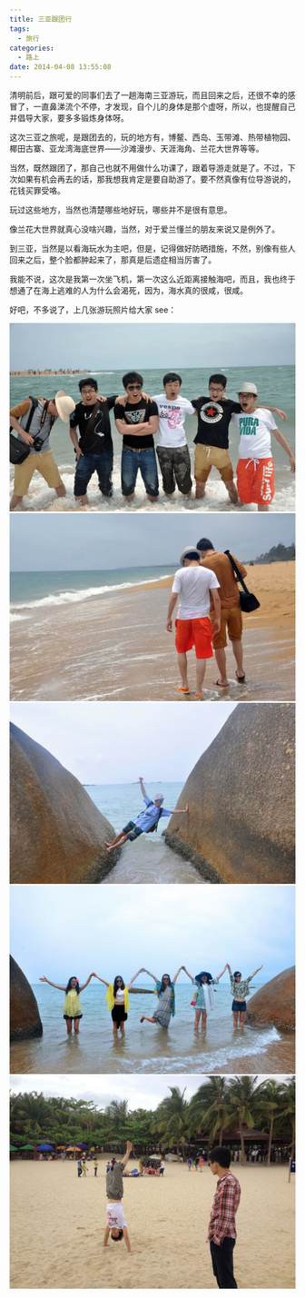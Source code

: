 ```yaml
---
title: 三亚跟团行
tags:
  - 旅行
categories:
  - 路上
date: 2014-04-08 13:55:08
---
```


清明前后，跟可爱的同事们去了一趟海南三亚游玩，而且回来之后，还很不幸的感冒了，一直鼻涕流个不停，才发现，自个儿的身体是那个虚呀，所以，也提醒自己并倡导大家，要多多锻炼身体呀。

这次三亚之旅呢，是跟团去的，玩的地方有，博鳌、西岛、玉带滩、热带植物园、椰田古寨、亚龙湾海底世界——沙滩漫步、天涯海角、兰花大世界等等。

当然，既然跟团了，那自己也就不用做什么功课了，跟着导游走就是了。不过，下次如果有机会再去的话，那我想我肯定是要自助游了。要不然真像有位导游说的，花钱买罪受咯。

玩过这些地方，当然也清楚哪些地好玩，哪些并不是很有意思。

像兰花大世界就真心没啥兴趣，当然，对于爱兰懂兰的朋友来说又是例外了。

到三亚，当然是以看海玩水为主吧，但是，记得做好防晒措施，不然，别像有些人回来之后，整个脸都肿起来了，那真是后遗症相当厉害了。

我能不说，这次是我第一次坐飞机，第一次这么近距离接触海吧，而且，我也终于想通了在海上逃难的人为什么会渴死，因为，海水真的很咸，很咸。

好吧，不多说了，上几张游玩照片给大家 see：

![](/images/sanya/sanya1.jpg)
![](/images/sanya/sanya2.jpg)
![](/images/sanya/sanya3.jpg)
![](/images/sanya/sanya4.jpg)
![](/images/sanya/sanya5.jpg)

<br/>
<br/>

